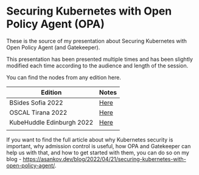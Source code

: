 # Securing Kubernetes with Open Policy Agent (OPA)

These is the source of my presentation about Securing Kubernetes with Open Policy Agent (and Gatekeeper).

This presentation has been presented multiple times and has been slightly modified each time according to the audience and length of the session.

You can find the nodes from any edition here.

| Edition                   | Notes                                |
| ------------------------- | ------------------------------------ |
| BSides Sofia 2022         | [Here](./2022/bsides-sofia)          |
| OSCAL Tirana 2022         | [Here](./2022/oscal-tirana)          |
| KubeHuddle Edinburgh 2022 | [Here](./2022/kubehuddle-edinburgh/) |
|                           |                                      |

If you want to find the full article about why Kubernetes security is important, why admission control is useful, how OPA and Gatekeeper can help us with that, and how to get started with them, you can do so on my blog - <https://asankov.dev/blog/2022/04/21/securing-kubernetes-with-open-policy-agent/>.

